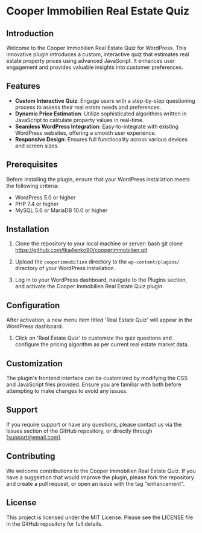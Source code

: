 # Cooper Immobilien Real Estate Quiz

## Introduction

Welcome to the Cooper Immobilien Real Estate Quiz for WordPress. This innovative plugin introduces a custom, interactive quiz that estimates real estate property prices using advanced JavaScript. It enhances user engagement and provides valuable insights into customer preferences.

## Features

- **Custom Interactive Quiz**: Engage users with a step-by-step questioning process to assess their real estate needs and preferences.
- **Dynamic Price Estimation**: Utilize sophisticated algorithms written in JavaScript to calculate property values in real-time.
- **Seamless WordPress Integration**: Easy-to-integrate with existing WordPress websites, offering a smooth user experience.
- **Responsive Design**: Ensures full functionality across various devices and screen sizes.

## Prerequisites

Before installing the plugin, ensure that your WordPress installation meets the following criteria:
- WordPress 5.0 or higher
- PHP 7.4 or higher
- MySQL 5.6 or MariaDB 10.0 or higher

## Installation

1. Clone the repository to your local machine or server:
bash
git clone https://github.com/tka4enko90/cooperimmobilien.git

2. Upload the `cooperimmobilien` directory to the `wp-content/plugins/` directory of your WordPress installation.

3. Log in to your WordPress dashboard, navigate to the Plugins section, and activate the Cooper Immobilien Real Estate Quiz plugin.

## Configuration

After activation, a new menu item titled 'Real Estate Quiz' will appear in the WordPress dashboard.

1. Click on 'Real Estate Quiz' to customize the quiz questions and configure the pricing algorithm as per current real estate market data.

## Customization

The plugin's frontend interface can be customized by modifying the CSS and JavaScript files provided. Ensure you are familiar with both before attempting to make changes to avoid any issues.

## Support

If you require support or have any questions, please contact us via the Issues section of the GitHub repository, or directly through [support@email.com].

## Contributing

We welcome contributions to the Cooper Immobilien Real Estate Quiz. If you have a suggestion that would improve the plugin, please fork the repository and create a pull request, or open an issue with the tag "enhancement".

## License

This project is licensed under the MIT License. Please see the LICENSE file in the GitHub repository for full details.
